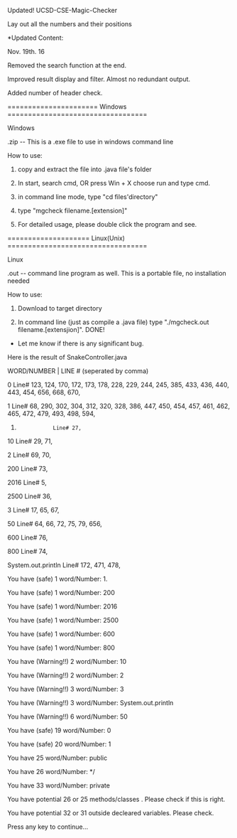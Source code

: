 
Updated! UCSD-CSE-Magic-Checker

Lay out all the numbers and their positions

*Updated Content:

Nov. 19th. 16

Removed the search function at the end.

Improved result display and filter. Almost no redundant output.

Added number of header check.

====================== Windows ==================================

Windows

.zip -- This is a .exe file to use in windows command line

How to use:

1. copy and extract the file into .java file's folder

2. In start, search cmd, OR press Win + X choose run and type cmd.

3. in command line mode, type "cd files'directory"

4. type "mgcheck filename.[extension]"

5. For detailed usage, please double click the program and see.

==================== Linux(Unix) ==================================
  
Linux

.out -- command line program as well. This is a portable file, no installation needed

How to use:

1. Download to target directory

2. In command line (just as compile a .java file) type "./mgcheck.out filename.[extensjion]". DONE!

* Let me know if there is any significant bug.

Here is the result of SnakeController.java

WORD/NUMBER    |  LINE # (seperated by comma)

0                 Line# 123, 124, 170, 172, 173, 178, 228, 229, 244, 245, 385, 433, 436, 440, 443, 454, 656, 668, 670,

1                 Line# 68, 290, 302, 304, 312, 320, 328, 386, 447, 450, 454, 457, 461, 462, 465, 472, 479, 493, 498, 594,

1.                Line# 27,

10                Line# 29, 71,

2                 Line# 69, 70,

200               Line# 73,

2016              Line# 5,

2500              Line# 36,

3                 Line# 17, 65, 67,

50                Line# 64, 66, 72, 75, 79, 656,

600               Line# 76,

800               Line# 74,

System.out.println                Line# 172, 471, 478,

You have (safe) 1         word/Number: 1.

You have (safe) 1         word/Number: 200

You have (safe) 1         word/Number: 2016

You have (safe) 1         word/Number: 2500

You have (safe) 1         word/Number: 600

You have (safe) 1         word/Number: 800

You have (Warning!!) 2    word/Number: 10

You have (Warning!!) 2    word/Number: 2

You have (Warning!!) 3    word/Number: 3

You have (Warning!!) 3    word/Number: System.out.println

You have (Warning!!) 6    word/Number: 50

You have (safe) 19        word/Number: 0

You have (safe) 20        word/Number: 1

You have 25       word/Number: public

You have 26       word/Number: */

You have 33       word/Number: private

You have potential 26 or 25 methods/classes . Please check if this is right.

You have potential 32 or 31 outside decleared variables. Please check.

Press any key to continue...
